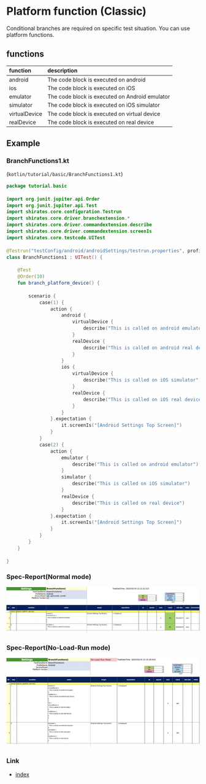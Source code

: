 # Platform function (Classic)

Conditional branches are required on specific test situation. You can use platform functions.

## functions

| function      | description                                    |
|:--------------|:-----------------------------------------------|
| android       | The code block is executed on android          |
| ios           | The code block is executed on iOS              |
| emulator      | The code block is executed on Android emulator |
| simulator     | The code block is executed on iOS simulator    |
| virtualDevice | The code block is executed on virtual device   |
| realDevice    | The code block is executed on real device      |

## Example

### BranchFunctions1.kt

(`kotlin/tutorial/basic/BranchFunctions1.kt`)

```kotlin
package tutorial.basic

import org.junit.jupiter.api.Order
import org.junit.jupiter.api.Test
import shirates.core.configuration.Testrun
import shirates.core.driver.branchextension.*
import shirates.core.driver.commandextension.describe
import shirates.core.driver.commandextension.screenIs
import shirates.core.testcode.UITest

@Testrun("testConfig/android/androidSettings/testrun.properties", profile = "Android")
class BranchFunctions1 : UITest() {

    @Test
    @Order(10)
    fun branch_platform_device() {

        scenario {
            case(1) {
                action {
                    android {
                        virtualDevice {
                            describe("This is called on android emulator")
                        }
                        realDevice {
                            describe("This is called on android real device")
                        }
                    }
                    ios {
                        virtualDevice {
                            describe("This is called on iOS simulator")
                        }
                        realDevice {
                            describe("This is called on iOS real device")
                        }
                    }
                }.expectation {
                    it.screenIs("[Android Settings Top Screen]")
                }
            }
            case(2) {
                action {
                    emulator {
                        describe("This is called on android emulator")
                    }
                    simulator {
                        describe("This is called on iOS simulator")
                    }
                    realDevice {
                        describe("This is called on real device")
                    }
                }.expectation {
                    it.screenIs("[Android Settings Top Screen]")
                }
            }
        }
    }

}
```

### Spec-Report(Normal mode)

![](_images/branch_functions_normal.png)

### Spec-Report(No-Load-Run mode)

![](_images/branch_functions_no_load_run.png)

### Link

- [index](../../../index.md)

